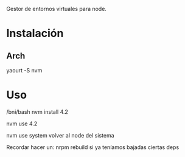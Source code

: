 Gestor de entornos virtuales para node.

# Instalación
## Arch
yaourt -S nvm

# Uso
/bni/bash
nvm install 4.2

nvm use 4.2

nvm use system
  volver al node del sistema

Recordar hacer un:
nrpm rebuild
si ya teníamos bajadas ciertas deps

